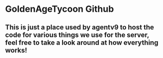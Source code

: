 # GoldenAgeTycoon Github

## This is just a place used by agentv9 to host the code for various things we use for the server, feel free to take a look around at how everything works!

